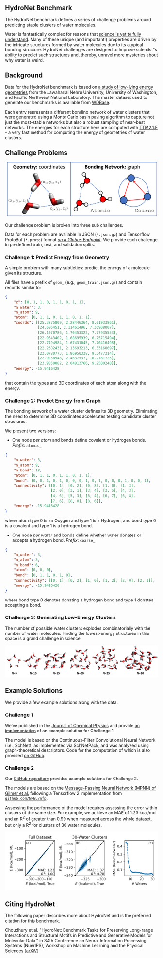 ## HydroNet Benchmark

The HydroNet benchmark defines a series of challenge problems around predicting stable clusters of water molecules.

Water is fantastically complex for reasons that [science is yet to fully understand](http://www1.lsbu.ac.uk/water/water_anomalies.html). Many of these unique (and important!) properties are driven by the intricate structures formed by water molecules due to its atypical bonding structure. HydroNet challenges are designed to improve scientist"s ability to predict such structures and, thereby, unravel more mysteries about why water is weird.

## Background

Data for the HydroNet benchmark is based on [a study of low-lying energy geometries](https://aip.scitation.org/doi/10.1063/1.5128378)  from the Jawaharlal Nehru University, University of Washington, and Pacific Northwest National Laboratory. The master dataset used to generate our benchmarks is available from [WDBase](https://sites.uw.edu/wdbase/).

Each entry represents a different bonding network of water clusters that were generated using a Monte Carlo basin paving algorithm to capture not just the most-stable networks but also a robust sampling of near-best networks. The energies for each structure here are computed with [TTM2.1.F](https://pubs.acs.org/doi/abs/10.1021/jp056477k) - a very fast method for computing the energy of geometries of water clusters.

## Challenge Problems

![challenge-display](./img/benchmarks.png)

Our challenge problem is broken into three sub challenges. 

Data for each problem are available in JSON (`*.json.gz`) and Tensorflow ProtoBuf (`*.proto`) format [*on a Globus Endpoint*](https://app.globus.org/file-manager?origin_id=f10a69a9-338c-4e5b-baa1-0dc92359ab47&origin_path=%2Fexalearn-design%2Fneurips%2Fdata%2Foutput%2F). We provide each challenge in predefined train, test, and validation splits.

### Challenge 1: Predict Energy from Geometry

A simple problem with many subtleties: predict the energy of a molecule given its structure.

All files have a prefix of `geom_` (e.g., `geom_train.json.gz`) and contain records similar to:

```json
{
    "z": [8, 1, 1, 8, 1, 1, 8, 1, 1],
    "n_water": 3,
    "n_atom": 9,
    "atom": [0, 1, 1, 0, 1, 1, 0, 1, 1],
    "coords": [[25.3875809, 2.28446364, 8.01933861],
               [24.686451, 2.11461496, 7.36908007],
               [26.1070786, 1.70453322, 7.77935553],
               [22.9643402, 1.68695939, 6.75715494],
               [22.7494984, 1.67431045, 7.70416498],
               [22.2382431, 2.13693213, 6.33168697],
               [23.0780773, 1.86950338, 9.5477314],
               [22.9238548, 2.4637537, 10.2781725],
               [23.9850082, 2.04813766, 9.2500248]],
    "energy": -15.9416428
}
```

that contain the types and 3D coordinates of each atom along with the energy.

### Challenge 2: Predict Energy from Graph

The bonding network of a water cluster defines its 3D geometry. Eliminating the need to determine 3D coordinates accelerates testing candidate cluster structures.

We present two versions: 

- One node _per atom_ and bonds define covalent or hydrogen bonds. *Prefix*: `atomic_`

```json
{
    "n_water": 3,
    "n_atom": 9,
    "n_bond": 18,
    "atom": [0, 1, 1, 0, 1, 1, 0, 1, 1],
    "bond": [0, 0, 1, 0, 1, 0, 0, 0, 1, 0, 1, 0, 0, 0, 1, 0, 0, 1],
    "connectivity": [[0, 1], [0, 2], [0, 8], [1, 0], [1, 3],
                     [2, 0], [3, 1], [3, 4], [3, 5], [4, 3],
                     [4, 6], [5, 3], [6, 4], [6, 7], [6, 8],
                     [7, 6], [8, 0], [8, 6]],
    "energy": -15.9416428
}
```

where atom type 0 is an Oxygen and type 1 is a Hydrogen, and bond type 0 is a covalent and type 1 is a hydrogen bond.

- One node _per water_ and bonds define whether water donates or accepts a hydrogen bond. *Prefix*: `coarse_`

```json
{
    "n_water": 3,
    "n_atom": 3,
    "n_bond": 6,
    "atom": [0, 0, 0],
    "bond": [0, 1, 1, 0, 1, 0],
    "connectivity": [[0, 1], [0, 2], [1, 0], [1, 2], [2, 0], [2, 1]],
    "energy": -15.9416428
}
```
where bond type 0 denotes donating a hydrogen bond and type 1 donates accepting a bond.


### Challenge 3: Generating Low-Energy Clusters

The number of possible water clusters explodes combinatorially with the number of water molecules. Finding the lowest-energy structures in this space is a grand challenge in science. 

![example-clusters](./img/cluster-examples.png)

## Example Solutions

We provide a few example solutions along with the data.

### Challenge 1

We’ve published in the [Journal of Chemical Physics](https://aip.scitation.org/doi/10.1063/5.0009933) and provide [an implementation](https://github.com/exalearn/molecular-graph-descriptors) of an example solution for Challenge 1. 

The model is based on the Continuous-Filter Convolutional Neural Network (i.e., [SchNet](https://aip.scitation.org/doi/10.1063/1.5019779)), as implemented via [SchNetPack](https://schnetpack.readthedocs.io/), and was analyzed using graph-theoretical descriptors. Code for the computation of which is also provided [on GitHub](https://github.com/exalearn/molecular-graph-descriptors).

### Challenge 2

Our [GitHub repository](https://github.com/exalearn/hydronet) provides example solutions for Challenge 2.

The models are based on the [Message-Passing Neural Network (MPNN) of Gilmer et al.](https://arxiv.org/abs/1704.01212) following a Tensorflow 2 implementation from [`github.com/NREL/nfp`](https://github.com/NREL/nfp).

Assessing the performance of the model requires assessing the error within clusters of the same size. For example, we achieve an MAE of 1.23 kcal/mol and an R<sup>2</sup> of greater than 0.99 when measured across the whole dataset, but only a R<sup>2</sup> for clusters of 30 water molecules.

![mpnn-performance](./img/mpnn-performance.png)

## Citing HydroNet

The following paper describes more about HydroNet and is the preferred citation for this benchmark.

Choudhury et al. "HydroNet: Benchmark Tasks for Preserving Long-range Interactions and Structural Motifs in Predictive and Generative Models for Molecular Data." in 34th Conference on Neural Information Processing Systems (NuerIPS), Workshop on Machine Learning and the Physical Sciences [[arXiV]](https://arxiv.org/abs/2012.00131)
